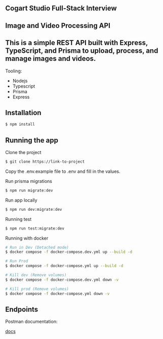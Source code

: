 ## Cogart Studio Full-Stack Interview

## Image and Video Processing API

## This is a simple REST API built with Express, TypeScript, and Prisma to upload, process, and manage images and videos.

Tooling:

- Nodejs
- Typescript
- Prisma
- Express

## Installation

```bash
$ npm install
```

## Running the app

Clone the project

```bash
$ git clone https://link-to-project
```

Copy the .env.example file to .env and fill in the values.

Run prisma migrations

```bash
$ npm run migrate:dev
```

Run app locally


```bash
$ npm run dev:migrate:dev
```

Running test

```bash
$ npm run test:migrate:dev
```

Running with docker

```bash
# Run in Dev (Detached mode)
$ docker compose -f docker-compose.dev.yml up --build -d

# Run Prod
$ docker compose -f docker-compose.yml up --build -d

# Kill dev (Remove volumes)
$ docker compose -f docker-compose.dev.yml down -v

# Kill prod (Remove volumes)
$ docker compose -f docker-compose.yml down -v
```

## Endpoints

Postman documentation:

[docs](https://documenter.getpostman.com/view/21867518/2s9XxzvYzt)

